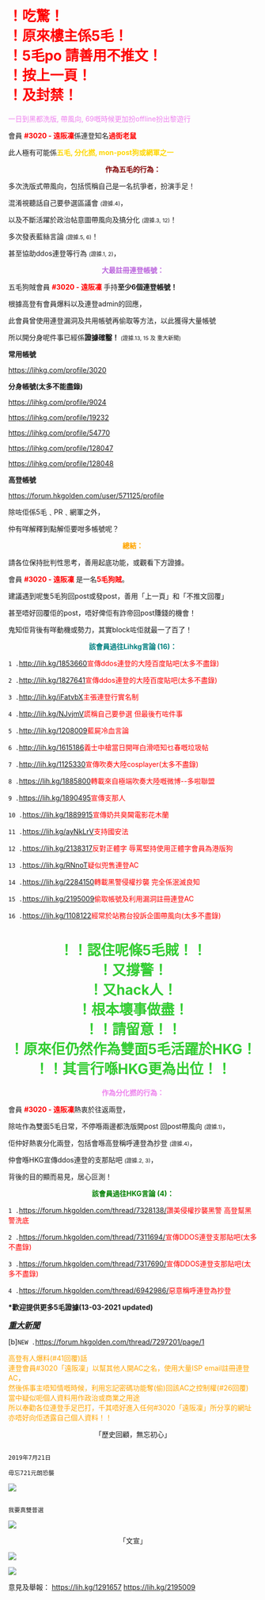 <h1 style="color:red;">！吃驚！<br>！原來樓主係5毛！<br>！5毛po 請善用不推文！<br>！按上一頁！<br>！及封禁！</h1>

<p style="color:violet;">一日到黑都洗版, 帶風向, 69嘅時候更加扮offline扮出黎遊行</p>

會員 <a style="color:red"><b>#3020 - 遠阪凜</b></a>係連登知名<a style="color:red"><b>過街老鼠</b></a>

此人極有可能係<a style="color:gold"><b>五毛, 分化撚, mon-post狗或網軍之一</b></a>

<p style="color:maroon" align="center"><b>作為五毛的行為：</b></p>

多次洗版式帶風向，包括慌稱自己是一名抗爭者，扮演手足！

混淆視聽話自己要參選區議會 <a style="font-size:11px">(證據.4)</a>，

以及不斷活躍於政治帖意圖帶風向及搞分化 <a style="font-size:11px">(證據.3, 12)</a>！

多次發表藍絲言論 <a style="font-size:11px">(證據.5, 6)</a>！

甚至協助ddos連登等行為 <a style="font-size:11px">(證據.1, 2)</a>，


<p style="color:#b6d" align="center"><b>大最註冊連登帳號：</b></p>

五毛狗賊會員 <a style="color:red"><b>#3020 - 遠阪凜</b> </a>手持<b>至少6個連登帳號！</b>

根據高登有會員爆料以及連登admin的回應，

此會員曾使用連登漏洞及共用帳號再偷取等方法，以此獲得大量帳號

所以開分身呢件事已經係<b>證據確鑿！ </b> <a style="font-size:11px">(證據.13, 15 及 重大新聞)</a>

<b>常用帳號</b>

<a href="https://lihkg.com/profile/3020">https://lihkg.com/profile/3020</a>

<b>分身帳號(太多不能盡錄)</b>

<a href="https://lihkg.com/profile/9024">https://lihkg.com/profile/9024</a>

<a href="https://lihkg.com/profile/19232">https://lihkg.com/profile/19232</a>

<a href="https://lihkg.com/profile/54770">https://lihkg.com/profile/54770</a>

<a href="https://lihkg.com/profile/128047">https://lihkg.com/profile/128047</a>

<a href="https://lihkg.com/profile/128048">https://lihkg.com/profile/128048</a>

<b>高登帳號</b>

<a href="https://forum.hkgolden.com/user/571125/profile">https://forum.hkgolden.com/user/571125/profile</a>



除咗佢係5毛﹑PR﹑網軍之外，

仲有咩解釋到點解佢要咁多帳號呢？


<p style="color:orange" align="center"><b>總結：</b></p>

請各位保持批判性思考，善用起底功能，或觀看下方證據。

會員 <b><a style="color:red">#3020 - 遠阪凜</a></b> 是一名<b><a style="color:red">5毛狗賊</a></b>。

建議遇到呢隻5毛狗回post或發post，善用「上一頁」和「不推文回覆」

甚至唔好回覆佢的post，唔好俾佢有詐帝回post賺錢的機會！

鬼知佢背後有咩動機或勢力，其實block咗佢就最一了百了！


<p style="color:teal" align="center"><b>該會員過往Lihkg言論 (16)：</b></p> 

`1 .`<a href="http://lih.kg/1853660">http://lih.kg/1853660</a><a style="color:red">宣傳ddos連登的大陸百度貼吧(太多不盡錄)</a>

`2 .`<a href="http://lih.kg/1827641">http://lih.kg/1827641</a><a style="color:red">宣傳ddos連登的大陸百度貼吧(太多不盡錄)</a>

`3 .`<a href="http://lih.kg/iFatvbX">http://lih.kg/iFatvbX</a><a style="color:red">主張連登行實名制</a>

`4 .`<a href="http://lih.kg/NJvjmV">http://lih.kg/NJvjmV</a><a style="color:red">謊稱自己要參選 但最後冇咗件事</a>

`5 .`<a href="http://lih.kg/1208009">http://lih.kg/1208009</a><a style="color:red">藍屍冷血言論</a>

`6 .`<a href="http://lih.kg/1615186">http://lih.kg/1615186</a><a style="color:red">義士中槍當日開咩白滑唔知乜春嘅垃圾帖</a>

`7 .`<a href="http://lih.kg/1125330">http://lih.kg/1125330</a><a style="color:red">宣傳吹奏大陸cosplayer(太多不盡錄)</a>

`8 .`<a href="https://lih.kg/1885800">https://lih.kg/1885800</a><a style="color:red">轉載來自極端吹奏大陸嘅微博--多啦聯盟</a>

`9 .`<a href="https://lih.kg/1890495">https://lih.kg/1890495</a><a style="color:red">宣傳支那人</a>

`10 .`<a href="https://lih.kg/1889915">https://lih.kg/1889915</a><a style="color:red">宣傳奶共臭閪電影花木蘭</a>

`11 .`<a href="https://lih.kg/ayNkLrV">https://lih.kg/ayNkLrV</a><a style="color:red">支持國安法</a>

`12 .`<a href="https://lih.kg/2138317">https://lih.kg/2138317</a><a style="color:red">反對正體字 辱罵堅持使用正體字會員為港版狗</a>

`13 .`<a href="https://lih.kg/RNnoT">https://lih.kg/RNnoT</a><a style="color:red">疑似兜售連登AC</a>

`14 .`<a href="https://lih.kg/2284150">https://lih.kg/2284150</a><a style="color:red">轉載黑警侵權抄襲 完全係泯滅良知</a>

`15 .`<a href="https://lih.kg/2195009">https://lih.kg/2195009</a><a style="color:red">偷取帳號及利用漏洞註冊連登AC</a>

`16 .`<a href="https://lih.kg/1108122">https://lih.kg/1108122</a><a style="color:red">經常於站務台投訴企圖帶風向(太多不盡錄)</a>

<h1 style="color:limegreen" align="center">！！認住呢條5毛賊！！<br>！又撐警！<br>！又hack人！<br>！根本壞事做盡！<br>！！請留意！！<br>！原來佢仍然作為雙面5毛活躍於HKG！<br>！！其言行喺HKG更為出位！！</h1>

<p style="color:violet" align="center"><b>作為分化撚的行為：</b></p>
  
會員 <b><a style="color:red">#3020 - 遠阪凜</a></b>熱衷於往返兩登，

除咗作為雙面5毛日常，不停喺兩邊都洗版開post 回post帶風向 <a style="font-size:11px">(證據.1)</a>，

佢仲好熱衷分化兩登，包括會喺高登稱呼連登為抄登 <a style="font-size:11px">(證據.4)</a>，

仲會喺HKG宣傳ddos連登的支那貼吧 <a style="font-size:11px">(證據.2, 3)</a>，

背後的目的顯而易見，居心叵測！


<p style="color:green" align="center"><b>該會員過往HKG言論 (4)：</b></p>
  
`1 .`<a href="https://forum.hkgolden.com/thread/7328138/">https://forum.hkgolden.com/thread/7328138/</a><a style="color:red">讚美侵權抄襲黑警 高登幫黑警洗底</a>

`2 .`<a href="https://forum.hkgolden.com/thread/7311694/">https://forum.hkgolden.com/thread/7311694/</a><a style="color:red">宣傳DDOS連登支那貼吧(太多不盡錄)</a>

`3 .`<a href="https://forum.hkgolden.com/thread/7317690/">https://forum.hkgolden.com/thread/7317690/</a><a style="color:red">宣傳DDOS連登支那貼吧(太多不盡錄)</a>

`4 .`<a href="https://forum.hkgolden.com/thread/6942986/">https://forum.hkgolden.com/thread/6942986/</a><a style="color:red">惡意稱呼連登為抄登</a>

<b>*歡迎提供更多5毛證據(13-03-2021 updated)</b>


<b><a style="font-size:16px"><u>*********重大新聞*********</u></a></b>

[b]`NEW .`<a href="https://forum.hkgolden.com/thread/7297201/page/1">https://forum.hkgolden.com/thread/7297201/page/1

<a style="color:orange">高登有人爆料(#41回覆)話 <br>連登會員#3020「遠阪凜」以幫其他人開AC之名，使用大量ISP email註冊連登AC，<br>然後係事主唔知情嘅時候，利用忘記密碼功能奪(偷)回該AC之控制權(#26回覆)<br>當中疑似呃個人資料用作政治或商業之用途<br>所以奉勸各位連登手足巴打，千其唔好進入任何#3020「遠阪凜」所分享的網址<br>亦唔好向佢透露自己個人資料！！</a></b>


<p align="center">「歷史回顧，無忘初心」</p>

```

2019年7月21日

毋忘721元朗恐襲

```

![](https://na.cx/i/1QaXHUZ.jpg)



```

我要真雙普選

```

![](https://na.cx/i/56Kq4TS.jpg)


<p align="center">「文宣」</a>

![](https://na.cx/i/Q3rWYzB.jpg)

![](https://na.cx/i/XThZWkz.png)



意見及舉報：
<a href="https://lih.kg/1291657">https://lih.kg/1291657</a>
<a href="https://lih.kg/2195009">https://lih.kg/2195009</a>
